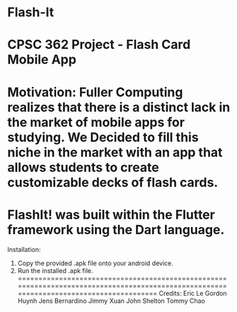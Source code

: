 # Flash-It
CPSC 362 Project - Flash Card Mobile App
========================================================================================================================================
Motivation: 
Fuller Computing realizes that there is a distinct lack in the market of mobile apps for studying. We Decided to fill this niche in the market with an app that allows students to create customizable decks of flash cards.
========================================================================================================================================
FlashIt! was built within the Flutter framework using the Dart language.
========================================================================================================================================
Installation:
1.  Copy the provided .apk file onto your android device.
2.  Run the installed .apk file.
========================================================================================================================================
Credits: 
Eric Le
Gordon Huynh
Jens Bernardino
Jimmy Xuan
John Shelton
Tommy Chao
